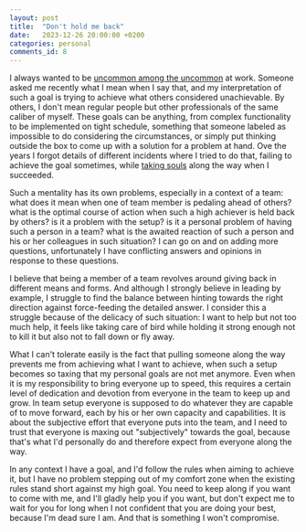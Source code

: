 ```yaml
---
layout: post
title:  "Don't hold me back"
date:   2023-12-26 20:00:00 +0200
categories: personal
comments_id: 8
---
```

I always wanted to be [uncommon among the uncommon](https://helwanif.github.io/blog/personal/2023/02/16/uncommon-among-the-uncommon.html) at work. Someone asked me recently what I mean when I say that, and my interpretation of such a goal is trying to achieve what others considered unachievable. By others, I don't mean regular people but other professionals of the same caliber of myself. These goals can be anything, from complex functionality to be implemented on tight schedule, something that someone labeled as impossible to do considering the circumstances, or simply put thinking outside the box to come up with a solution for a problem at hand. Ove the years I forgot details of different incidents where I tried to do that, failing to achieve the goal sometimes, while [taking souls](https://helwanif.github.io/blog/personal/2022/05/09/taking-souls.html) along the way when I succeeded.  

Such a mentality has its own problems, especially in a context of a team: what does it mean when one of team member is pedaling ahead of others? what is the optimal course of action when such a high achiever is held back by others? is it a problem with the setup? is it a personal problem of having such a person in a team? what is the awaited reaction of such a person and his or her colleagues in such situation? I can go on and on adding more questions, unfortunately I have conflicting answers and opinions in response to these questions.

I believe that being a member of a team revolves around giving back in different means and forms. And although I strongly believe in leading by example, I struggle to find the balance between hinting towards the right direction against force-feeding the detailed answer. I consider this a struggle because of the delicacy of such situation: I want to help but not too much help, it feels like taking care of bird while holding it strong enough not to kill it but also not to fall down or fly away.

What I can't tolerate easily is the fact that pulling someone along the way prevents me from achieving what I want to achieve, when such a setup becomes so taxing that my personal goals are not met anymore. Even when it is my responsibility to bring everyone up to speed, this requires a certain level of dedication and devotion from everyone in the team to keep up and grow. In team setup everyone is supposed to do whatever they are capable of to move forward, each by his or her own capacity and capabilities. It is about the subjective effort that everyone puts into the team, and I need to trust that everyone is maxing out "subjectively" towards the goal, because that's what I'd personally do and therefore expect from everyone along the way.

In any context I have a goal, and I'd follow the rules when aiming to achieve it, but I have no problem stepping out of my comfort zone when the existing rules stand short against my high goal. You need to keep along if you want to come with me, and I'll gladly help you if you want, but don't expect me to wait for you for long when I not confident that you are doing your best, because I'm dead sure I am. And that is something I won't compromise. 